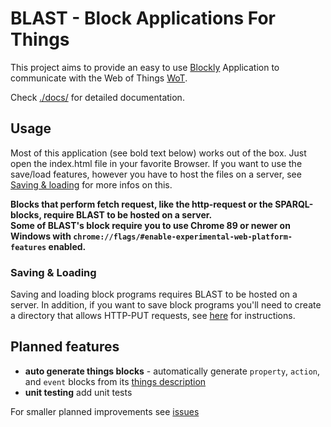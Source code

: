 # BLAST - Block Applications For Things 
This project aims to provide an easy to use [Blockly](https://developers.google.com/blockly) Application to communicate with the Web of Things [WoT](https://www.w3.org/TR/wot-architecture/).  

Check [./docs/](docs/) for detailed documentation.

## Usage
Most of this application (see bold text below) works out of the box. Just open the index.html file in your favorite Browser.
If you want to use the save/load features, however you have to host the files on a server, see [Saving & loading](#saving--loading) for more infos on this.

**Blocks that perform fetch request, like the http-request or the SPARQL-blocks, require BLAST to be hosted on a server.**  
**Some of BLAST's block require you to use Chrome 89 or newer on Windows with `chrome://flags/#enable-experimental-web-platform-features` enabled.**

### Saving & Loading
Saving and loading block programs requires BLAST to be hosted on a server. In addition, if you want to save block programs you'll need to create a directory that allows HTTP-PUT requests, see [here](https://github.com/wintechis/wilde13/blob/master/FAQ.md#how-can-i-create-a-read-write-linked-data-server-based-on-the-apache-http-server) for instructions. 

## Planned features
* **auto generate things blocks** - automatically generate `property`, `action`, and `event` blocks from its [things description](https://www.w3.org/TR/wot-thing-description/)
* **unit testing** add unit tests
  
For smaller planned improvements see [issues](https://github.com/wintechis/blast/issues)



